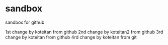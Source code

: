 # sandbox
sandbox for github

1st change by koteitan  from github
2nd change by koteitan2 from github
3rd change by koteitan  from github
4rd change by koteitan  from git
